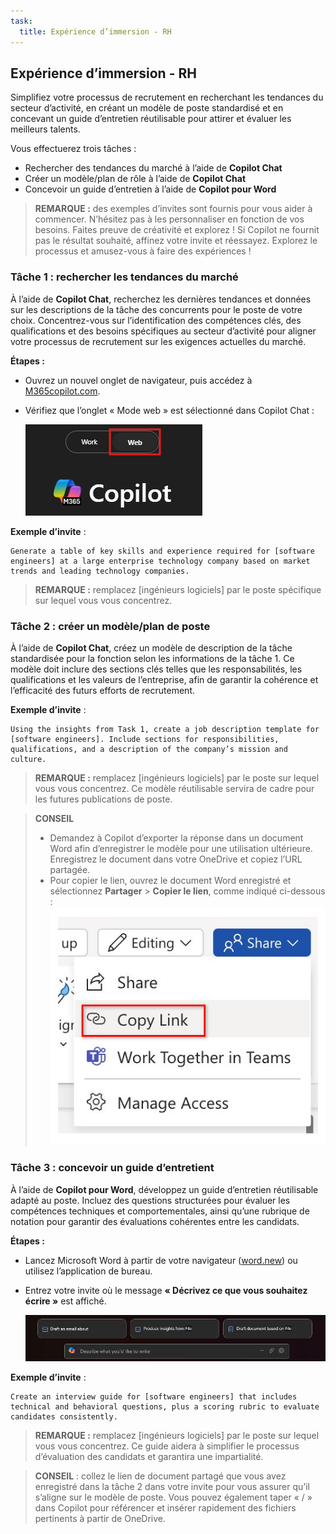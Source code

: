 ```yaml
---
task:
  title: Expérience d’immersion - RH
---
```


## Expérience d’immersion - RH

Simplifiez votre processus de recrutement en recherchant les tendances du secteur d’activité, en créant un modèle de poste standardisé et en concevant un guide d’entretien réutilisable pour attirer et évaluer les meilleurs talents.

Vous effectuerez trois tâches :

- Rechercher des tendances du marché à l’aide de **Copilot Chat**
- Créer un modèle/plan de rôle à l’aide de **Copilot Chat**
- Concevoir un guide d’entretien à l’aide de **Copilot pour Word**

> **REMARQUE :** des exemples d’invites sont fournis pour vous aider à commencer. N’hésitez pas à les personnaliser en fonction de vos besoins. Faites preuve de créativité et explorez ! Si Copilot ne fournit pas le résultat souhaité, affinez votre invite et réessayez. Explorez le processus et amusez-vous à faire des expériences !

### Tâche 1 : rechercher les tendances du marché

À l’aide de **Copilot Chat**, recherchez les dernières tendances et données sur les descriptions de la tâche des concurrents pour le poste de votre choix. Concentrez-vous sur l’identification des compétences clés, des qualifications et des besoins spécifiques au secteur d’activité pour aligner votre processus de recrutement sur les exigences actuelles du marché.

**Étapes :**

- Ouvrez un nouvel onglet de navigateur, puis accédez à [M365copilot.com](https://m365copilot.com/).
- Vérifiez que l’onglet « Mode web » est sélectionné dans Copilot Chat :

    ![Capture d’écran montrant l’onglet Mode web.](../Prompts/Media/web-mode.png)

**Exemple d’invite** :

```text
Generate a table of key skills and experience required for [software engineers] at a large enterprise technology company based on market trends and leading technology companies.
```

> **REMARQUE :** remplacez [ingénieurs logiciels] par le poste spécifique sur lequel vous vous concentrez.

### Tâche 2 : créer un modèle/plan de poste

À l’aide de **Copilot Chat**, créez un modèle de description de la tâche standardisée pour la fonction selon les informations de la tâche 1. Ce modèle doit inclure des sections clés telles que les responsabilités, les qualifications et les valeurs de l’entreprise, afin de garantir la cohérence et l’efficacité des futurs efforts de recrutement.

**Exemple d’invite** :

```text
Using the insights from Task 1, create a job description template for [software engineers]. Include sections for responsibilities, qualifications, and a description of the company’s mission and culture.
```

> **REMARQUE :** remplacez [ingénieurs logiciels] par le poste sur lequel vous vous concentrez. Ce modèle réutilisable servira de cadre pour les futures publications de poste.

> **CONSEIL**  
>
> - Demandez à Copilot d’exporter la réponse dans un document Word afin d’enregistrer le modèle pour une utilisation ultérieure. Enregistrez le document dans votre OneDrive et copiez l’URL partagée.
> - Pour copier le lien, ouvrez le document Word enregistré et sélectionnez **Partager** > **Copier le lien**, comme indiqué ci-dessous :  
> ![Partager le lien.](../Demos/Media/share-menu-with-copy-link-9fd1c60a.png)

### Tâche 3 : concevoir un guide d’entretient

À l’aide de **Copilot pour Word**, développez un guide d’entretien réutilisable adapté au poste. Incluez des questions structurées pour évaluer les compétences techniques et comportementales, ainsi qu’une rubrique de notation pour garantir des évaluations cohérentes entre les candidats.

**Étapes :**

- Lancez Microsoft Word à partir de votre navigateur ([word.new](https://word.new)) ou utilisez l’application de bureau.
- Entrez votre invite où le message **« Décrivez ce que vous souhaitez écrire »** est affiché.

    ![Capture d’écran montrant Copilot pour Word.](../Prompts/Media/draft-with-copilot.png)

**Exemple d’invite** :

```text
Create an interview guide for [software engineers] that includes technical and behavioral questions, plus a scoring rubric to evaluate candidates consistently.
```

> **REMARQUE :** remplacez [ingénieurs logiciels] par le poste sur lequel vous vous concentrez. Ce guide aidera à simplifier le processus d’évaluation des candidats et garantira une impartialité.

> **CONSEIL** : collez le lien de document partagé que vous avez enregistré dans la tâche 2 dans votre invite pour vous assurer qu’il s’aligne sur le modèle de poste. Vous pouvez également taper « / » dans Copilot pour référencer et insérer rapidement des fichiers pertinents à partir de OneDrive.
